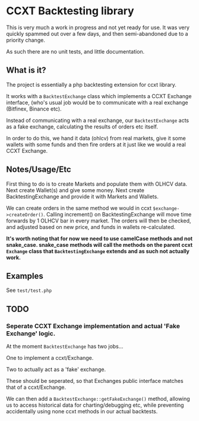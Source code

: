 # CCXT Backtesting library

This is very much a work in progress and not yet ready for use. It was very 
quickly spammed out over a few days, and then semi-abandoned due to a priority 
change.

As such there are no unit tests, and little documentation.


## What is it?

The project is essentially a php backtesting extension for ccxt library.

It works with a `BacktestExchange` class which implements a CCXT Exchange interface,
(who's usual job would be to communicate with a real exchange (Bitfinex, Binance etc).

Instead of communicating with a real exchange, our `BacktestExchange` acts as a 
fake exchange, calculating the results of orders etc itself.

In order to do this, we hand it data (ohlcv) from real markets, give it some 
wallets with some funds and then fire orders at it just like we would a real 
CCXT Exchange.

## Notes/Usage/Etc

First thing to do is to create Markets and populate them with OLHCV data.
Next create Wallet(s) and give some money.
Next create BacktestingExchange and provide it with Markets and Wallets.

We can create orders in the same method we would in ccxt 
`$exchange->createOrder()`.
Calling increment() on BacktestingExchange will move time forwards by 1 OLHCV bar 
in every market.
The orders will then be checked, and adjusted based on new price, and funds in 
wallets re-calculated.


**It's worth noting that for now we need to use camelCase methods and not 
snake_case. snake_case methods will call the methods on the parent ccxt `Exchange` 
class that `BacktestingExchange` extends and as such not actually work.**

## Examples

See `test/test.php`


## TODO

### Seperate CCXT Exchange implementation and actual 'Fake Exchange' logic.

At the moment `BacktestExchange` has two jobs...

One to implement a ccxt/Exchange.

Two to actually act as a 'fake' exchange.

These should be seperated, so that Exchanges public interface matches that of a 
ccxt/Exchange.

We can then add a `BacktestExchange::getFakeExchange()` method, allowing us to 
access historical data for charting/debugging etc, while preventing 
accidentally using none ccxt methods in our actual backtests.
